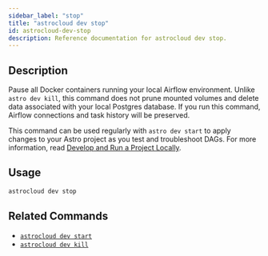 ```yaml
---
sidebar_label: "stop"
title: "astrocloud dev stop"
id: astrocloud-dev-stop
description: Reference documentation for astrocloud dev stop.
---
```


## Description

Pause all Docker containers running your local Airflow environment. Unlike `astro dev kill`, this command does not prune mounted volumes and delete data associated with your local Postgres database. If you run this command, Airflow connections and task history will be preserved.

This command can be used regularly with `astro dev start` to apply changes to your Astro project as you test and troubleshoot DAGs. For more information, read [Develop and Run a Project Locally](develop-project.md#build-and-run-a-project-locally).

## Usage

```sh
astrocloud dev stop
```

## Related Commands

- [`astrocloud dev start`](cli-reference/astrocloud-dev-start.md)
- [`astrocloud dev kill`](cli-reference/astrocloud-dev-kill.md)

